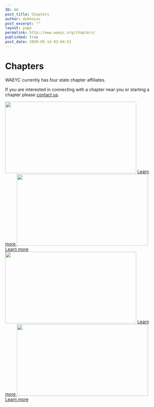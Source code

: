 ```yaml
---
ID: 66
post_title: Chapters
author: dukhniav
post_excerpt: ""
layout: page
permalink: http://www.waeyc.org/chapters/
published: true
post_date: 2020-05-14 02:04:51
---
```

<h1>Chapters</h1>		
		<p>WAEYC currently has four state chapter affiliates.</p><p>If you are interested in connecting with a chapter near you or starting a chapter please <a href="/contact-us/">contact us</a>.</p>		
										<img width="426" height="232" src="http://www.waeyc.org/wp-content/uploads/2020/06/426_WAEYC_Eastern-Washington-Chapter.jpg" alt="" loading="lazy" srcset="http://www.waeyc.org/wp-content/uploads/2020/06/426_WAEYC_Eastern-Washington-Chapter.jpg 426w, http://www.waeyc.org/wp-content/uploads/2020/06/426_WAEYC_Eastern-Washington-Chapter-300x163.jpg 300w" sizes="(max-width: 426px) 100vw, 426px" />											
		<a href="http://dukhnitskiy.codes/chapters/eastern-washington-chapter/" data-text="">
				Learn more
		</a>
										<img width="426" height="232" src="http://www.waeyc.org/wp-content/uploads/2020/06/426_WAEYC_Olympic-Peninsula.jpg" alt="" loading="lazy" srcset="http://www.waeyc.org/wp-content/uploads/2020/06/426_WAEYC_Olympic-Peninsula.jpg 426w, http://www.waeyc.org/wp-content/uploads/2020/06/426_WAEYC_Olympic-Peninsula-300x163.jpg 300w" sizes="(max-width: 426px) 100vw, 426px" />											
		<a href="http://dukhnitskiy.codes/chapters/olympic-peninsula-chapter/" data-text="">
				Learn more
		</a>
										<img width="426" height="232" src="http://www.waeyc.org/wp-content/uploads/2020/06/426_WAEYC_Northwest-Chapter.jpg" alt="" loading="lazy" srcset="http://www.waeyc.org/wp-content/uploads/2020/06/426_WAEYC_Northwest-Chapter.jpg 426w, http://www.waeyc.org/wp-content/uploads/2020/06/426_WAEYC_Northwest-Chapter-300x163.jpg 300w" sizes="(max-width: 426px) 100vw, 426px" />											
		<a href="http://dukhnitskiy.codes/chapters/pacific-northwest-chapter/" data-text="">
				Learn more
		</a>
										<img width="426" height="232" src="http://www.waeyc.org/wp-content/uploads/2020/06/426_WAEYC_Pierce-County-Chapter.jpg" alt="" loading="lazy" srcset="http://www.waeyc.org/wp-content/uploads/2020/06/426_WAEYC_Pierce-County-Chapter.jpg 426w, http://www.waeyc.org/wp-content/uploads/2020/06/426_WAEYC_Pierce-County-Chapter-300x163.jpg 300w" sizes="(max-width: 426px) 100vw, 426px" />											
		<a href="http://dukhnitskiy.codes/chapters/pierce-county-chapter/" data-text="">
				Learn more
		</a>